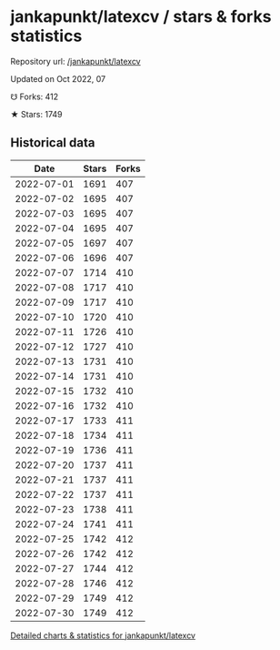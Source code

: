 # jankapunkt/latexcv / stars & forks statistics

Repository url: [/jankapunkt/latexcv](https://github.com/jankapunkt/latexcv)

Updated on Oct 2022, 07

☋ Forks: 412

★ Stars: 1749

## Historical data
| Date | Stars | Forks |
|------|-------|-------|
| 2022-07-01 | 1691 | 407 | 
| 2022-07-02 | 1695 | 407 | 
| 2022-07-03 | 1695 | 407 | 
| 2022-07-04 | 1695 | 407 | 
| 2022-07-05 | 1697 | 407 | 
| 2022-07-06 | 1696 | 407 | 
| 2022-07-07 | 1714 | 410 | 
| 2022-07-08 | 1717 | 410 | 
| 2022-07-09 | 1717 | 410 | 
| 2022-07-10 | 1720 | 410 | 
| 2022-07-11 | 1726 | 410 | 
| 2022-07-12 | 1727 | 410 | 
| 2022-07-13 | 1731 | 410 | 
| 2022-07-14 | 1731 | 410 | 
| 2022-07-15 | 1732 | 410 | 
| 2022-07-16 | 1732 | 410 | 
| 2022-07-17 | 1733 | 411 | 
| 2022-07-18 | 1734 | 411 | 
| 2022-07-19 | 1736 | 411 | 
| 2022-07-20 | 1737 | 411 | 
| 2022-07-21 | 1737 | 411 | 
| 2022-07-22 | 1737 | 411 | 
| 2022-07-23 | 1738 | 411 | 
| 2022-07-24 | 1741 | 411 | 
| 2022-07-25 | 1742 | 412 | 
| 2022-07-26 | 1742 | 412 | 
| 2022-07-27 | 1744 | 412 | 
| 2022-07-28 | 1746 | 412 | 
| 2022-07-29 | 1749 | 412 | 
| 2022-07-30 | 1749 | 412 | 


[Detailed charts & statistics for jankapunkt/latexcv](https://reviewgithub.com/rep/jankapunkt/latexcv)

